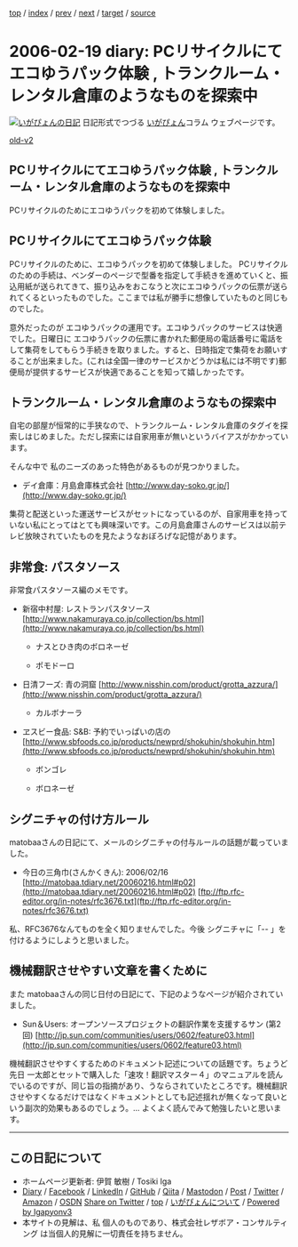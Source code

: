 [top](../index.html) 
 / [index](index.html) 
 / [prev](ig060216.html) 
 / [next](ig060221.html) 
 / [target](https://www.igapyon.jp/igapyon/diary/2006/ig060219.html) 
 / [source](https://github.com/igapyon/diary/blob/master/2006/ig060219.src.md) 

2006-02-19 diary: PCリサイクルにてエコゆうパック体験 , トランクルーム・レンタル倉庫のようなものを探索中
=====================================================================================================
[![いがぴょんの日記](https://www.igapyon.jp/igapyon/diary/images/iga202308_64.jpg "いがぴょん")](https://www.igapyon.jp/igapyon/diary/memo/memoigapyon.html) 日記形式でつづる [いがぴょん](https://www.igapyon.jp/igapyon/diary/memo/memoigapyon.html)コラム ウェブページです。

[old-v2](ig060219-orig.html)

## PCリサイクルにてエコゆうパック体験 , トランクルーム・レンタル倉庫のようなものを探索中

PCリサイクルのためにエコゆうパックを初めて体験しました。


## PCリサイクルにてエコゆうパック体験

PCリサイクルのために、エコゆうパックを初めて体験しました。
PCリサイクルのための手続は、ベンダーのページで型番を指定して手続きを進めていくと、振込用紙が送られてきて、振り込みをおこなうと次にエコゆうパックの伝票が送られてくるといったものでした。ここまでは私が勝手に想像していたものと同じものでした。

意外だったのが エコゆうパックの運用です。エコゆうパックのサービスは快適でした。日曜日に エコゆうパックの伝票に書かれた郵便局の電話番号に電話をして集荷をしてもらう手続きを取りました。すると、日時指定で集荷をお願いすることが出来ました。(これは全国一律のサービスかどうかは私には不明です)郵便局が提供するサービスが快適であることを知って嬉しかったです。

## トランクルーム・レンタル倉庫のようなもの探索中

自宅の部屋が恒常的に手狭なので、トランクルーム・レンタル倉庫のタグイを探索しはじめました。ただし探索には自家用車が無いというバイアスがかかっています。

そんな中で 私のニーズのあった特色があるものが見つかりました。

* デイ倉庫：月島倉庫株式会社
  [http://www.day-soko.gr.jp/](http://www.day-soko.gr.jp/)

集荷と配送といった運送サービスがセットになっているのが、自家用車を持っていない私にとってはとても興味深いです。この月島倉庫さんのサービスは以前テレビ放映されていたものを見たようなおぼろげな記憶があります。

## 非常食: パスタソース

非常食パスタソース編のメモです。

* 新宿中村屋: レストランパスタソース
  [http://www.nakamuraya.co.jp/collection/bs.html](http://www.nakamuraya.co.jp/collection/bs.html)
  
  * ナスとひき肉のボロネーゼ
    
  * ポモドーロ
  

  
* 日清フーズ: 青の洞窟
  [http://www.nisshin.com/product/grotta_azzura/](http://www.nisshin.com/product/grotta_azzura/)
  
  * カルボナーラ
  

  
* ヱスビー食品: S&B: 予約でいっぱいの店の
  [http://www.sbfoods.co.jp/products/newprd/shokuhin/shokuhin.htm](http://www.sbfoods.co.jp/products/newprd/shokuhin/shokuhin.htm)
  
  * ボンゴレ
    
  * ボロネーゼ
  

## シグニチャの付け方ルール

matobaaさんの日記にて、メールのシグニチャの付与ルールの話題が載っていました。

* 今日の三角巾(さんかくきん): 2006/02/16
  [http://matobaa.tdiary.net/20060216.html#p02](http://matobaa.tdiary.net/20060216.html#p02)
  [ftp://ftp.rfc-editor.org/in-notes/rfc3676.txt](ftp://ftp.rfc-editor.org/in-notes/rfc3676.txt)

私、RFC3676なんてものを全く知りませんでした。今後 シグニチャに「-- 」を付けるようにしようと思いました。

## 機械翻訳させやすい文章を書くために

また matobaaさんの同じ日付の日記にて、下記のようなページが紹介されていました。

* Sun＆Users: オープンソースプロジェクトの翻訳作業を支援するサン (第2回)
  [http://jp.sun.com/communities/users/0602/feature03.html](http://jp.sun.com/communities/users/0602/feature03.html)

機械翻訳させやすくするためのドキュメント記述についての話題です。ちょうど先日 一太郎とセットで購入した「速攻！翻訳マスター４」のマニュアルを読んでいるのですが、同じ旨の指摘があり、うならされていたところです。機械翻訳させやすくなるだけではなくドキュメントとしても記述揺れが無くなって良いという副次的効果もあるのでしょう。… よくよく読んでみて勉強したいと思います。


----------------------------------------------------------------------------------------------------

## この日記について

* ホームページ更新者: 伊賀 敏樹 / Tosiki Iga
* [Diary](https://www.igapyon.jp/igapyon/diary/) / [Facebook](https://www.facebook.com/igapyon) / [LinkedIn](https://www.linkedin.com/in/toshikiiga) / [GitHub](https://github.com/igapyon) / [Qiita](https://qiita.com/igapyon) / [Mastodon](https://social.vivaldi.net/@igapyon) / [Post](https://post.news/igapyon) / [Twitter](https://twitter.com/ToshikiIga) / [Amazon](https://www.amazon.co.jp/%E4%BC%8A%E8%B3%80-%E6%95%8F%E6%A8%B9/e/B004LTQWCQ) / [OSDN](https://ja.osdn.net/users/iga/)
[Share on Twitter](https://twitter.com/intent/tweet?hashtags=igapyon%2Cdiary%2C%E3%81%84%E3%81%8C%E3%81%B4%E3%82%87%E3%82%93&text=PC%E3%83%AA%E3%82%B5%E3%82%A4%E3%82%AF%E3%83%AB%E3%81%AB%E3%81%A6%E3%82%A8%E3%82%B3%E3%82%86%E3%81%86%E3%83%91%E3%83%83%E3%82%AF%E4%BD%93%E9%A8%93+%2C+%E3%83%88%E3%83%A9%E3%83%B3%E3%82%AF%E3%83%AB%E3%83%BC%E3%83%A0%E3%83%BB%E3%83%AC%E3%83%B3%E3%82%BF%E3%83%AB%E5%80%89%E5%BA%AB%E3%81%AE%E3%82%88%E3%81%86%E3%81%AA%E3%82%82%E3%81%AE%E3%82%92%E6%8E%A2%E7%B4%A2%E4%B8%AD&url=https%3A%2F%2Fwww.igapyon.jp%2Figapyon%2Fdiary%2F2006%2Fig060219.html) / [top](../index.html) / [いがぴょんについて](https://www.igapyon.jp/igapyon/diary/memo/memoigapyon.html) / [Powered by Igapyonv3](https://github.com/igapyon/igapyonv3)
* 本サイトの見解は、私 個人のものであり、株式会社レザボア・コンサルティング は当個人的見解に一切責任を持ちません。 
